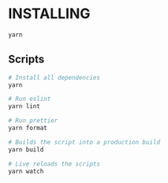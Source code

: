 # INSTALLING

```bash
yarn
```

## Scripts
```bash
# Install all dependencies
yarn

# Run eslint
yarn lint

# Run prettier
yarn format

# Builds the script into a production build
yarn build

# Live reloads the scripts
yarn watch
```
